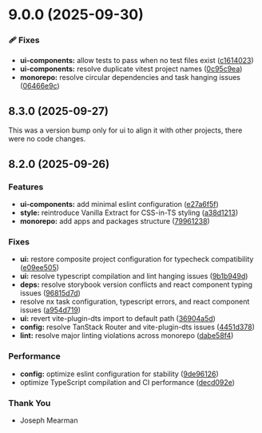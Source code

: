 # 9.0.0 (2025-09-30)

### 🩹 Fixes

- **ui-components:** allow tests to pass when no test files exist ([c1614023](https://github.com/Mearman/Academic-Explorer/commit/c1614023))
- **ui-components:** resolve duplicate vitest project names ([0c95c9ea](https://github.com/Mearman/Academic-Explorer/commit/0c95c9ea))
- **monorepo:** resolve circular dependencies and task hanging issues ([06466e9c](https://github.com/Mearman/Academic-Explorer/commit/06466e9c))

## 8.3.0 (2025-09-27)

This was a version bump only for ui to align it with other projects, there were no code changes.

## 8.2.0 (2025-09-26)

### Features

- **ui-components:** add minimal eslint configuration ([e27a6f5f](https://github.com/Mearman/Academic-Explorer/commit/e27a6f5f))
- **style:** reintroduce Vanilla Extract for CSS-in-TS styling ([a38d1213](https://github.com/Mearman/Academic-Explorer/commit/a38d1213))
- **monorepo:** add apps and packages structure ([79961238](https://github.com/Mearman/Academic-Explorer/commit/79961238))

### Fixes

- **ui:** restore composite project configuration for typecheck compatibility ([e09ee505](https://github.com/Mearman/Academic-Explorer/commit/e09ee505))
- **ui:** resolve typescript compilation and lint hanging issues ([9b1b949d](https://github.com/Mearman/Academic-Explorer/commit/9b1b949d))
- **deps:** resolve storybook version conflicts and react component typing issues ([96815d7d](https://github.com/Mearman/Academic-Explorer/commit/96815d7d))
- resolve nx task configuration, typescript errors, and react component issues ([a954d719](https://github.com/Mearman/Academic-Explorer/commit/a954d719))
- **ui:** revert vite-plugin-dts import to default path ([36904a5d](https://github.com/Mearman/Academic-Explorer/commit/36904a5d))
- **config:** resolve TanStack Router and vite-plugin-dts issues ([4451d378](https://github.com/Mearman/Academic-Explorer/commit/4451d378))
- **lint:** resolve major linting violations across monorepo ([dabe58f4](https://github.com/Mearman/Academic-Explorer/commit/dabe58f4))

### Performance

- **config:** optimize eslint configuration for stability ([9de96126](https://github.com/Mearman/Academic-Explorer/commit/9de96126))
- optimize TypeScript compilation and CI performance ([decd092e](https://github.com/Mearman/Academic-Explorer/commit/decd092e))

### Thank You

- Joseph Mearman